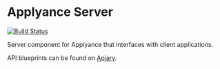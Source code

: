 Applyance Server
==

[![Build Status](https://magnum.travis-ci.com/applyance/applyance-api.svg?token=6FXdJAyY54zXPTSyzCZp&branch=master)](https://magnum.travis-ci.com/applyance/applyance-api)

Server component for Applyance that interfaces with client applications.

API blueprints can be found on [Apiary](http://docs.applyance.apiary.io/).
